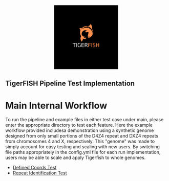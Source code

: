 <div align="center">
    <a href="#readme"><img src="../../docs/img/tigerfish.png" width="200"></a>
</div>

## TigerFISH Pipeline Test Implementation

# Main Internal Workflow

To run the pipeline and example files in either test case under main, please enter the appropriate directory to test each feature. Here the example workflow provided includesa demonstration using a synthetic genome designed from only small portions of the D4Z4 repeat and DXZ4 repeats from chromosomes 4 and X, respectively. This "genome" was made to simply account for easy testing and scaling with new users. By switching file paths appropriately in the config.yml file for each run implementation, users may be able to scale and apply Tigerfish to whole genomes.

* [Defined Coords Test](defined_coords/)
* [Repeat Identification Test](repeat_ID/)
